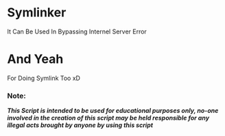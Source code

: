 # Symlinker
It Can Be Used In Bypassing Internel Server Error 

# And Yeah
For Doing Symlink Too xD

### Note:
***This Script is intended to be used for educational purposes only, no-one involved in the creation of this script may be held responsible for any illegal acts brought by anyone by using this script***
